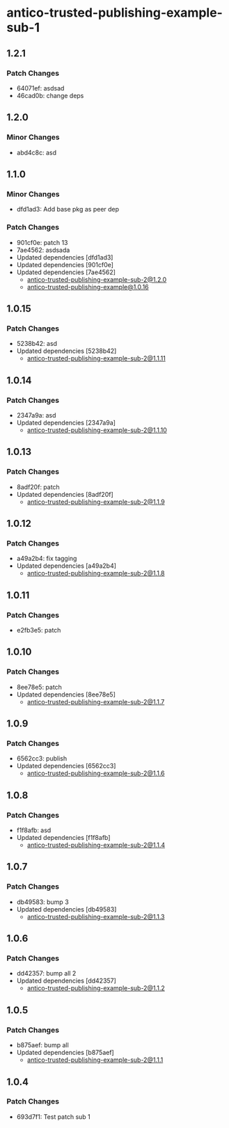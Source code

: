 # antico-trusted-publishing-example-sub-1

## 1.2.1

### Patch Changes

- 64071ef: asdsad
- 46cad0b: change deps

## 1.2.0

### Minor Changes

- abd4c8c: asd

## 1.1.0

### Minor Changes

- dfd1ad3: Add base pkg as peer dep

### Patch Changes

- 901cf0e: patch 13
- 7ae4562: asdsada
- Updated dependencies [dfd1ad3]
- Updated dependencies [901cf0e]
- Updated dependencies [7ae4562]
  - antico-trusted-publishing-example-sub-2@1.2.0
  - antico-trusted-publishing-example@1.0.16

## 1.0.15

### Patch Changes

- 5238b42: asd
- Updated dependencies [5238b42]
  - antico-trusted-publishing-example-sub-2@1.1.11

## 1.0.14

### Patch Changes

- 2347a9a: asd
- Updated dependencies [2347a9a]
  - antico-trusted-publishing-example-sub-2@1.1.10

## 1.0.13

### Patch Changes

- 8adf20f: patch
- Updated dependencies [8adf20f]
  - antico-trusted-publishing-example-sub-2@1.1.9

## 1.0.12

### Patch Changes

- a49a2b4: fix tagging
- Updated dependencies [a49a2b4]
  - antico-trusted-publishing-example-sub-2@1.1.8

## 1.0.11

### Patch Changes

- e2fb3e5: patch

## 1.0.10

### Patch Changes

- 8ee78e5: patch
- Updated dependencies [8ee78e5]
  - antico-trusted-publishing-example-sub-2@1.1.7

## 1.0.9

### Patch Changes

- 6562cc3: publish
- Updated dependencies [6562cc3]
  - antico-trusted-publishing-example-sub-2@1.1.6

## 1.0.8

### Patch Changes

- f1f8afb: asd
- Updated dependencies [f1f8afb]
  - antico-trusted-publishing-example-sub-2@1.1.4

## 1.0.7

### Patch Changes

- db49583: bump 3
- Updated dependencies [db49583]
  - antico-trusted-publishing-example-sub-2@1.1.3

## 1.0.6

### Patch Changes

- dd42357: bump all 2
- Updated dependencies [dd42357]
  - antico-trusted-publishing-example-sub-2@1.1.2

## 1.0.5

### Patch Changes

- b875aef: bump all
- Updated dependencies [b875aef]
  - antico-trusted-publishing-example-sub-2@1.1.1

## 1.0.4

### Patch Changes

- 693d7f1: Test patch sub 1
